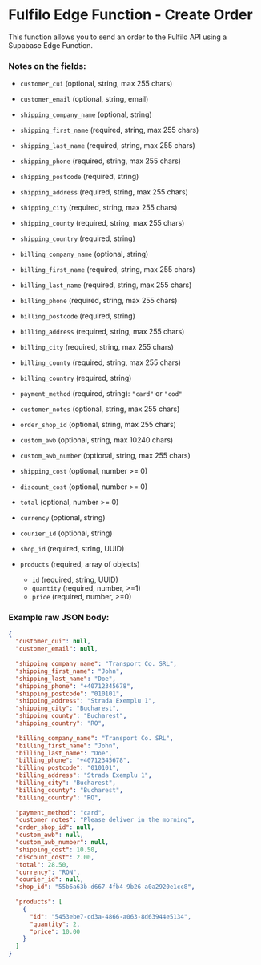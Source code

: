 # Fulfilo Edge Function - Create Order

This function allows you to send an order to the Fulfilo API using a Supabase Edge Function.

### Notes on the fields:
- `customer_cui` (optional, string, max 255 chars)
- `customer_email` (optional, string, email)
- `shipping_company_name` (optional, string)

- `shipping_first_name` (required, string, max 255 chars)
- `shipping_last_name` (required, string, max 255 chars)
- `shipping_phone` (required, string, max 255 chars)
- `shipping_postcode` (required, string)
- `shipping_address` (required, string, max 255 chars)
- `shipping_city` (required, string, max 255 chars)
- `shipping_county` (required, string, max 255 chars)
- `shipping_country` (required, string)

- `billing_company_name` (optional, string)
- `billing_first_name` (required, string, max 255 chars)
- `billing_last_name` (required, string, max 255 chars)
- `billing_phone` (required, string, max 255 chars)
- `billing_postcode` (required, string)
- `billing_address` (required, string, max 255 chars)
- `billing_city` (required, string, max 255 chars)
- `billing_county` (required, string, max 255 chars)
- `billing_country` (required, string)

- `payment_method` (required, string): `"card"` or `"cod"`

- `customer_notes` (optional, string, max 255 chars)
- `order_shop_id` (optional, string, max 255 chars)
- `custom_awb` (optional, string<binary>, max 10240 chars)
- `custom_awb_number` (optional, string, max 255 chars)

- `shipping_cost` (optional, number >= 0)
- `discount_cost` (optional, number >= 0)
- `total` (optional, number >= 0)
- `currency` (optional, string)
- `courier_id` (optional, string)

- `shop_id` (required, string, UUID)
- `products` (required, array of objects)
    - `id` (required, string, UUID)
    - `quantity` (required, number, >=1)
    - `price` (required, number, >=0)


### Example raw JSON body:
```json
{
  "customer_cui": null,
  "customer_email": null,
  
  "shipping_company_name": "Transport Co. SRL",
  "shipping_first_name": "John",
  "shipping_last_name": "Doe",
  "shipping_phone": "+40712345678",
  "shipping_postcode": "010101",
  "shipping_address": "Strada Exemplu 1",
  "shipping_city": "Bucharest",
  "shipping_county": "Bucharest",
  "shipping_country": "RO",
  
  "billing_company_name": "Transport Co. SRL",
  "billing_first_name": "John",
  "billing_last_name": "Doe",
  "billing_phone": "+40712345678",
  "billing_postcode": "010101",
  "billing_address": "Strada Exemplu 1",
  "billing_city": "Bucharest",
  "billing_county": "Bucharest",
  "billing_country": "RO",
  
  "payment_method": "card",
  "customer_notes": "Please deliver in the morning",
  "order_shop_id": null,
  "custom_awb": null,
  "custom_awb_number": null,
  "shipping_cost": 10.50,
  "discount_cost": 2.00,
  "total": 28.50,
  "currency": "RON",
  "courier_id": null,
  "shop_id": "55b6a63b-d667-4fb4-9b26-a0a2920e1cc8",
  
  "products": [
    {
      "id": "5453ebe7-cd3a-4866-a063-8d63944e5134",
      "quantity": 2,
      "price": 10.00
    }
  ]
}